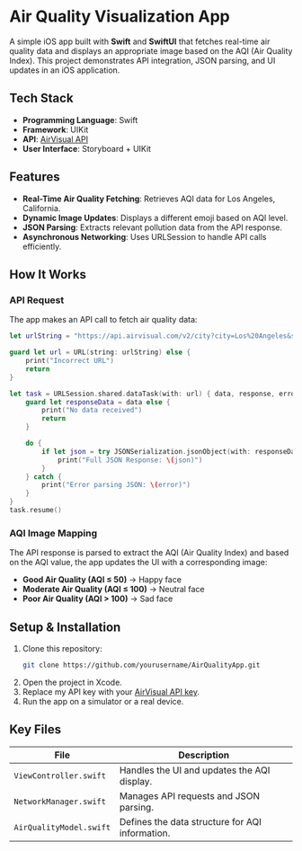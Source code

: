 # **Air Quality Visualization App**

A simple iOS app built with **Swift** and **SwiftUI** that fetches real-time air quality data and displays an appropriate image based on the AQI (Air Quality Index). This project demonstrates API integration, JSON parsing, and UI updates in an iOS application.

## **Tech Stack**

- **Programming Language**: Swift  
- **Framework**: UIKit  
- **API**: [AirVisual API](https://www.iqair.com/air-quality-api)  
- **User Interface**: Storyboard + UIKit  

## **Features**

- **Real-Time Air Quality Fetching**: Retrieves AQI data for Los Angeles, California.  
- **Dynamic Image Updates**: Displays a different emoji based on AQI level.  
- **JSON Parsing**: Extracts relevant pollution data from the API response.  
- **Asynchronous Networking**: Uses URLSession to handle API calls efficiently.  

## **How It Works**

### **API Request**
The app makes an API call to fetch air quality data:

```swift
let urlString = "https://api.airvisual.com/v2/city?city=Los%20Angeles&state=California&country=USA&key=YOUR_API_KEY"

guard let url = URL(string: urlString) else {
    print("Incorrect URL")
    return
}

let task = URLSession.shared.dataTask(with: url) { data, response, error in
    guard let responseData = data else {
        print("No data received")
        return
    }

    do {
        if let json = try JSONSerialization.jsonObject(with: responseData, options: []) as? [String: Any] {
            print("Full JSON Response: \(json)")
        }
    } catch {
        print("Error parsing JSON: \(error)")
    }
}
task.resume()
```

### **AQI Image Mapping**
The API response is parsed to extract the AQI (Air Quality Index) and based on the AQI value, the app updates the UI with a corresponding image:  
   - **Good Air Quality (AQI ≤ 50)** → Happy face  
   - **Moderate Air Quality (AQI ≤ 100)** → Neutral face  
   - **Poor Air Quality (AQI > 100)** → Sad face  


## **Setup & Installation**

1. Clone this repository:
   ```bash
   git clone https://github.com/yourusername/AirQualityApp.git
   ```
2. Open the project in Xcode.  
3. Replace my API key with your [AirVisual API key](https://www.iqair.com/air-quality-api).  
4. Run the app on a simulator or a real device.  

## **Key Files**

| **File**               | **Description**                                       |
|------------------------|-------------------------------------------------------|
| `ViewController.swift` | Handles the UI and updates the AQI display.          |
| `NetworkManager.swift` | Manages API requests and JSON parsing.               |
| `AirQualityModel.swift` | Defines the data structure for AQI information.     |
